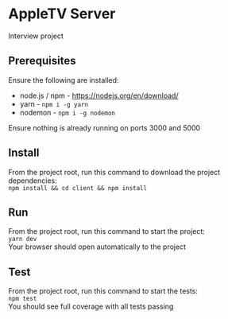 # AppleTV Server
Interview project

## Prerequisites
Ensure the following are installed:  
  - node.js / npm - https://nodejs.org/en/download/
  - yarn - `npm i -g yarn`
  - nodemon - `npm i -g nodemon`

Ensure nothing is already running on ports 3000 and 5000

## Install
From the project root, run this command to download the project dependencies:  
`npm install && cd client && npm install`

## Run
From the project root, run this command to start the project:  
`yarn dev`  
Your browser should open automatically to the project

## Test
From the project root, run this command to start the tests:  
`npm test`  
You should see full coverage with all tests passing
